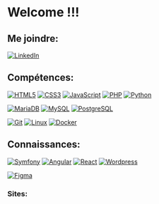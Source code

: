 # Welcome !!!

## Me joindre:

[![LinkedIn](https://img.shields.io/badge/-LinkedIn-000?&logo=LinkedIn&logoColor=0A66C2)](https://www.linkedin.com/in/s-matthieu/)

## Compétences:

[![HTML5](https://img.shields.io/badge/-HTML5-000?&logo=HTML5&logoColor=E34F26)](https://developer.mozilla.org/fr/docs/Web/HTML)
[![CSS3](https://img.shields.io/badge/-CSS3-000?&logo=CSS3&logoColor=1572B6)](https://developer.mozilla.org/fr/docs/Web/CSS)
[![JavaScript](https://img.shields.io/badge/-JavaScript-000?&logo=JavaScript&logoColor=F7DF1E)](https://developer.mozilla.org/en-US/docs/Web/JavaScript)
[![PHP](https://img.shields.io/badge/-PHP8-000?&logo=PHP&logoColor=777BB4)](https://www.php.net/manual/fr/intro-whatis.php)
[![Python](https://img.shields.io/badge/python-3670A0?style=for-the-badge&logo=python&logoColor=ffdd54)](https://www.python.org/)

[![MariaDB](https://img.shields.io/badge/-MariaDB-000?&logo=MariaDB&logoColor=003545)](https://mariadb.org/)
[![MySQL](https://img.shields.io/badge/-MySQL-000?&logo=MySQL&logoColor=4479A1)](https://www.mysql.com/)
[![PostgreSQL](https://img.shields.io/badge/-PostgreSQL-000?&logo=PostgreSQL&logoColor=4169E1)](https://www.postgresql.org)

[![Git](https://img.shields.io/badge/-Git-000?&logo=Git&logoColor=F05032)](https://git-scm.com/)
[![Linux](https://img.shields.io/badge/-Linux-000?&logo=Linux&logoColor=FFFFFF)](https://www.linux.org/)
[![Docker](https://img.shields.io/badge/-Docker-000?&logo=Docker&logoColor=2196F3)](https://aws.amazon.com/fr/docker/)

## Connaissances:

[![Symfony](https://img.shields.io/badge/-Symfony-000?&logo=Symfony&logoColor=FFF)](https://symfony.com)
[![Angular](https://img.shields.io/badge/-Angular-000?&logo=Angular&logoColor=FF5131)](https://www.50a.fr/0/angular)
[![React](https://img.shields.io/badge/-React-000?&logo=React&logoColor=6ff9ff)](https://fr.reactjs.org/)
[![Wordpress](https://img.shields.io/badge/-Wordpress-000?&logo=Wordpress&logoColor=2196F3)](https://www.seomix.fr/wordpress/)

[![Figma](https://img.shields.io/badge/-Figma-000?&logo=Figma&logoColor=F24E1E)](https://www.figma.com/)

### Sites:




